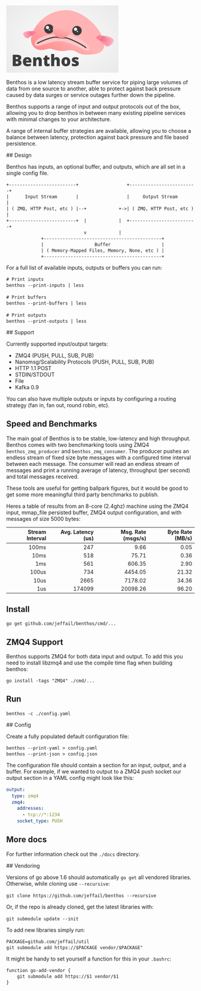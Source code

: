 ![Benthos](icon.png "Benthos")

Benthos is a low latency stream buffer service for piping large volumes of data
from one source to another, able to protect against back pressure caused by
data surges or service outages further down the pipeline.

Benthos supports a range of input and output protocols out of the box, allowing
you to drop benthos in between many existing pipeline services with minimal
changes to your architecture.

A range of internal buffer strategies are available, allowing you to choose a
balance between latency, protection against back pressure and file based
persistence.

## Design

Benthos has inputs, an optional buffer, and outputs, which are all set in a
single config file.

```
+-------------------------+                  +-------------------------+
|      Input Stream       |                  |     Output Stream       |
| ( ZMQ, HTTP Post, etc ) |--+            +->| ( ZMQ, HTTP Post, etc ) |
+-------------------------+  |            |  +-------------------------+
                             v            |
             +--------------------------------------------+
             |                   Buffer                   |
             | ( Memory-Mapped Files, Memory, None, etc ) |
             +--------------------------------------------+
```

For a full list of available inputs, outputs or buffers you can run:

```
# Print inputs
benthos --print-inputs | less

# Print buffers
benthos --print-buffers | less

# Print outputs
benthos --print-outputs | less
```

## Support

Currently supported input/output targets:

- ZMQ4 (PUSH, PULL, SUB, PUB)
- Nanomsg/Scalability Protocols (PUSH, PULL, SUB, PUB)
- HTTP 1.1 POST
- STDIN/STDOUT
- File
- Kafka 0.9

You can also have multiple outputs or inputs by configuring a routing strategy
(fan in, fan out, round robin, etc).

## Speed and Benchmarks

The main goal of Benthos is to be stable, low-latency and high throughput.
Benthos comes with two benchmarking tools using ZMQ4 `benthos_zmq_producer` and
`benthos_zmq_consumer`. The producer pushes an endless stream of fixed size byte
messages with a configured time interval between each message. The consumer will
read an endless stream of messages and print a running average of latency,
throughput (per second) and total messages received.

These tools are useful for getting ballpark figures, but it would be good to get
some more meaningful third party benchmarks to publish.

Heres a table of results from an 8-core (2.4ghz) machine using the ZMQ4 input,
mmap_file persisted buffer, ZMQ4 output configuration, and with messages of size
5000 bytes:

| Stream Interval | Avg. Latency (us) | Msg. Rate (msgs/s) | Byte Rate (MB/s) |
|----------------:|------------------:|-------------------:|-----------------:|
|           100ms |               247 |               9.66 |             0.05 |
|            10ms |               518 |              75.71 |             0.36 |
|             1ms |               561 |             606.35 |             2.90 |
|           100us |               734 |            4454.05 |            21.32 |
|            10us |              2665 |            7178.02 |            34.36 |
|             1us |            174099 |           20098.26 |            96.20 |

## Install

```shell
go get github.com/jeffail/benthos/cmd/...
```

## ZMQ4 Support

Benthos supports ZMQ4 for both data input and output. To add this you need to
install libzmq4 and use the compile time flag when building benthos:

```shell
go install -tags "ZMQ4" ./cmd/...
```

## Run

```shell
benthos -c ./config.yaml
```

## Config

Create a fully populated default configuration file:

```shell
benthos --print-yaml > config.yaml
benthos --print-json > config.json
```

The configuration file should contain a section for an input, output, and a
buffer. For example, if we wanted to output to a ZMQ4 push socket our output
section in a YAML config might look like this:

```yaml
output:
  type: zmq4
  zmq4:
    addresses:
      - tcp://*:1234
    socket_type: PUSH
```

## More docs

For further information check out the `./docs` directory.

## Vendoring

Versions of go above 1.6 should automatically `go get` all vendored libraries.
Otherwise, while cloning use `--recursive`:

`git clone https://github.com/jeffail/benthos --recursive`

Or, if the repo is already cloned, get the latest libraries with:

`git submodule update --init`

To add new libraries simply run:

```
PACKAGE=github.com/jeffail/util
git submodule add https://$PACKAGE vendor/$PACKAGE"
```

It might be handy to set yourself a function for this in your `.bashrc`:

```
function go-add-vendor {
	git submodule add https://$1 vendor/$1
}
```
